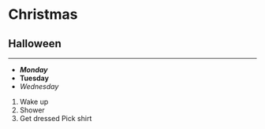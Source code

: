 # Christmas

## Halloween

---

- **_Monday_**
- **Tuesday**
- _Wednesday_

1. Wake up
1. Shower
1. Get dressed
   Pick shirt
